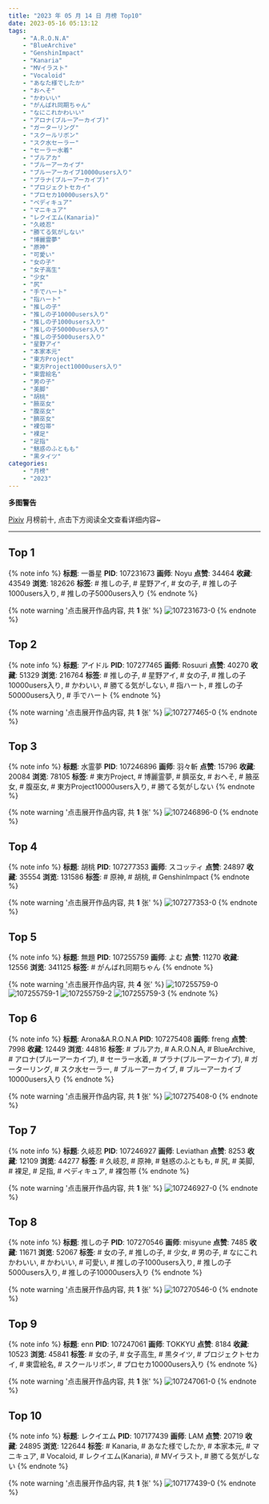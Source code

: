 ```yaml
---
title: "2023 年 05 月 14 日 月榜 Top10"
date: 2023-05-16 05:13:12
tags:
    - "A.R.O.N.A"
    - "BlueArchive"
    - "GenshinImpact"
    - "Kanaria"
    - "MVイラスト"
    - "Vocaloid"
    - "あなた様でしたか"
    - "おへそ"
    - "かわいい"
    - "がんばれ同期ちゃん"
    - "なにこれかわいい"
    - "アロナ(ブルーアーカイブ)"
    - "ガーターリング"
    - "スクールリボン"
    - "スク水セーラー"
    - "セーラー水着"
    - "ブルアカ"
    - "ブルーアーカイブ"
    - "ブルーアーカイブ10000users入り"
    - "プラナ(ブルーアーカイブ)"
    - "プロジェクトセカイ"
    - "プロセカ10000users入り"
    - "ペディキュア"
    - "マニキュア"
    - "レクイエム(Kanaria)"
    - "久岐忍"
    - "勝てる気がしない"
    - "博麗霊夢"
    - "原神"
    - "可愛い"
    - "女の子"
    - "女子高生"
    - "少女"
    - "尻"
    - "手でハート"
    - "指ハート"
    - "推しの子"
    - "推しの子10000users入り"
    - "推しの子1000users入り"
    - "推しの子50000users入り"
    - "推しの子5000users入り"
    - "星野アイ"
    - "本家本元"
    - "東方Project"
    - "東方Project10000users入り"
    - "東雲絵名"
    - "男の子"
    - "美脚"
    - "胡桃"
    - "腋巫女"
    - "腹巫女"
    - "臍巫女"
    - "裸包帯"
    - "裸足"
    - "足指"
    - "魅惑のふともも"
    - "黒タイツ"
categories:
    - "月榜"
    - "2023"
---
```


<i class="fa fa-triangle-exclamation"></i>**多图警告**<i class="fa fa-triangle-exclamation"></i>

[Pixiv](https://www.pixiv.net/) 月榜前十, 点击下方阅读全文查看详细内容~

<!-- more -->

---

## Top 1

{% note info %}
**标题**: 一番星
**PID**: 107231673 **画师**: Noyu
**点赞**: 34464 **收藏**: 43549 **浏览**: 182626
**标签**: # 推しの子, # 星野アイ, # 女の子, # 推しの子1000users入り, # 推しの子5000users入り
{% endnote %}

{% note warning '点击展开作品内容, 共 **1** 张' %}
![107231673-0](https://i.pixiv.re/img-original/img/2023/04/16/17/26/18/107231673_p0.jpg)
{% endnote %}

## Top 2

{% note info %}
**标题**: アイドル
**PID**: 107277465 **画师**: Rosuuri
**点赞**: 40270 **收藏**: 51329 **浏览**: 216764
**标签**: # 推しの子, # 星野アイ, # 女の子, # 推しの子10000users入り, # かわいい, # 勝てる気がしない, # 指ハート, # 推しの子50000users入り, # 手でハート
{% endnote %}

{% note warning '点击展开作品内容, 共 **1** 张' %}
![107277465-0](https://i.pixiv.re/img-original/img/2023/04/18/00/05/15/107277465_p0.png)
{% endnote %}

## Top 3

{% note info %}
**标题**: 水霊夢
**PID**: 107246896 **画师**: 羽々斬
**点赞**: 15796 **收藏**: 20084 **浏览**: 78105
**标签**: # 東方Project, # 博麗霊夢, # 臍巫女, # おへそ, # 腋巫女, # 腹巫女, # 東方Project10000users入り, # 勝てる気がしない
{% endnote %}

{% note warning '点击展开作品内容, 共 **1** 张' %}
![107246896-0](https://i.pixiv.re/img-original/img/2023/04/17/00/00/16/107246896_p0.png)
{% endnote %}

## Top 4

{% note info %}
**标题**: 胡桃
**PID**: 107277353 **画师**: スコッティ
**点赞**: 24897 **收藏**: 35554 **浏览**: 131586
**标签**: # 原神, # 胡桃, # GenshinImpact
{% endnote %}

{% note warning '点击展开作品内容, 共 **1** 张' %}
![107277353-0](https://i.pixiv.re/img-original/img/2023/04/18/00/00/25/107277353_p0.jpg)
{% endnote %}

## Top 5

{% note info %}
**标题**: 無題
**PID**: 107255759 **画师**: よむ
**点赞**: 11270 **收藏**: 12556 **浏览**: 341125
**标签**: # がんばれ同期ちゃん
{% endnote %}

{% note warning '点击展开作品内容, 共 **4** 张' %}
![107255759-0](https://i.pixiv.re/img-original/img/2023/04/17/08/17/12/107255759_p0.png)
![107255759-1](https://i.pixiv.re/img-original/img/2023/04/17/08/17/12/107255759_p1.png)
![107255759-2](https://i.pixiv.re/img-original/img/2023/04/17/08/17/12/107255759_p2.png)
![107255759-3](https://i.pixiv.re/img-original/img/2023/04/17/08/17/12/107255759_p3.png)
{% endnote %}

## Top 6

{% note info %}
**标题**: Arona&A.R.O.N.A
**PID**: 107275408 **画师**: freng
**点赞**: 7998 **收藏**: 12449 **浏览**: 44816
**标签**: # ブルアカ, # A.R.O.N.A, # BlueArchive, # アロナ(ブルーアーカイブ), # セーラー水着, # プラナ(ブルーアーカイブ), # ガーターリング, # スク水セーラー, # ブルーアーカイブ, # ブルーアーカイブ10000users入り
{% endnote %}

{% note warning '点击展开作品内容, 共 **1** 张' %}
![107275408-0](https://i.pixiv.re/img-original/img/2023/04/17/23/08/48/107275408_p0.png)
{% endnote %}

## Top 7

{% note info %}
**标题**: 久岐忍
**PID**: 107246927 **画师**: Leviathan
**点赞**: 8253 **收藏**: 12109 **浏览**: 44277
**标签**: # 久岐忍, # 原神, # 魅惑のふともも, # 尻, # 美脚, # 裸足, # 足指, # ペディキュア, # 裸包帯
{% endnote %}

{% note warning '点击展开作品内容, 共 **1** 张' %}
![107246927-0](https://i.pixiv.re/img-original/img/2023/04/17/00/00/27/107246927_p0.png)
{% endnote %}

## Top 8

{% note info %}
**标题**: 推しの子
**PID**: 107270546 **画师**: misyune
**点赞**: 7485 **收藏**: 11671 **浏览**: 52067
**标签**: # 女の子, # 推しの子, # 少女, # 男の子, # なにこれかわいい, # かわいい, # 可愛い, # 推しの子1000users入り, # 推しの子5000users入り, # 推しの子10000users入り
{% endnote %}

{% note warning '点击展开作品内容, 共 **1** 张' %}
![107270546-0](https://i.pixiv.re/img-original/img/2023/04/17/21/01/23/107270546_p0.png)
{% endnote %}

## Top 9

{% note info %}
**标题**: enn
**PID**: 107247061 **画师**: TOKKYU
**点赞**: 8184 **收藏**: 10523 **浏览**: 45841
**标签**: # 女の子, # 女子高生, # 黒タイツ, # プロジェクトセカイ, # 東雲絵名, # スクールリボン, # プロセカ10000users入り
{% endnote %}

{% note warning '点击展开作品内容, 共 **1** 张' %}
![107247061-0](https://i.pixiv.re/img-original/img/2023/04/17/00/01/26/107247061_p0.jpg)
{% endnote %}

## Top 10

{% note info %}
**标题**: レクイエム
**PID**: 107177439 **画师**: LAM
**点赞**: 20719 **收藏**: 24895 **浏览**: 122644
**标签**: # Kanaria, # あなた様でしたか, # 本家本元, # マニキュア, # Vocaloid, # レクイエム(Kanaria), # MVイラスト, # 勝てる気がしない
{% endnote %}

{% note warning '点击展开作品内容, 共 **1** 张' %}
![107177439-0](https://i.pixiv.re/img-original/img/2023/04/15/00/01/02/107177439_p0.png)
{% endnote %}
